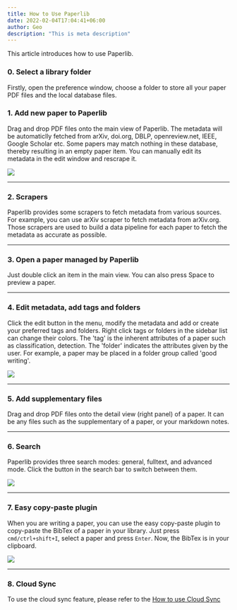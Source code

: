 ```yaml
---
title: How to Use Paperlib
date: 2022-02-04T17:04:41+06:00
author: Geo
description: "This is meta description"
---
```


This article introduces how to use Paperlib.

### 0. Select a library folder

Firstly, open the preference window, choose a folder to store all your paper PDF files and the local database files.

### 1. Add new paper to Paperlib

Drag and drop PDF files onto the main view of Paperlib. The metadata will be automaticlly fetched from arXiv, doi.org, DBLP, openreview.net, IEEE, Google Scholar etc. Some papers may match nothing in these database, thereby resulting in an empty paper item. You can manually edit its metadata in the edit window and rescrape it.

![](/images/blog/intro/add.png)

-----

### 2. Scrapers

Paperlib provides some scrapers to fetch metadata from various sources. For example, you can use arXiv scraper to fetch metadata from arXiv.org. Those scrapers are used to build a data pipeline for each paper to fetch the metadata as accurate as possible.

-----

### 3. Open a paper managed by Paperlib

Just double click an item in the main view. You can also press Space to preview a paper.

-----

### 4. Edit metadata, add tags and folders

Click the edit button in the menu, modify the metadata and add or create your preferred tags and folders. Right click tags or folders in the sidebar list can change their colors. The 'tag' is the inherent attributes of a paper such as classification, detection. The 'folder' indicates the attributes given by the user. For example, a paper may be placed in a folder group called 'good writing'.

![](/images/blog/intro/edit.png)

-----

### 5. Add supplementary files

Drag and drop PDF files onto the detail view (right panel) of a paper. It can be any files such as the supplementary of a paper, or your markdown notes.

-----

### 6. Search

Paperlib provides three search modes: general, fulltext, and advanced mode. Click the button in the search bar to switch between them.

![](/images/blog/intro/search.png)

------

### 7. Easy copy-paste plugin

When you are writing a paper, you can use the easy copy-paste plugin to copy-paste the BibTex of a paper in your library. Just press `cmd/ctrl+shift+I`, select a paper and press `Enter`. Now, the BibTex is in your clipboard.

![](/images/blog/intro/plugin.png)


-----

### 8. Cloud Sync

To use the cloud sync feature, please refer to the [How to use Cloud Sync](/en/blog/sync/)
